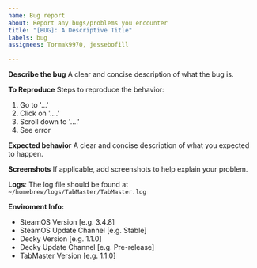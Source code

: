 ```yaml
---
name: Bug report
about: Report any bugs/problems you encounter
title: "[BUG]: A Descriptive Title"
labels: bug
assignees: Tormak9970, jessebofill

---
```


**Describe the bug**
A clear and concise description of what the bug is.

**To Reproduce**
Steps to reproduce the behavior:
1. Go to '...'
2. Click on '....'
3. Scroll down to '....'
4. See error

**Expected behavior**
A clear and concise description of what you expected to happen.

**Screenshots**
If applicable, add screenshots to help explain your problem.

**Logs**:
The log file should be found at `~/homebrew/logs/TabMaster/TabMaster.log`

**Enviroment Info:**
 - SteamOS Version [e.g. 3.4.8]
 - SteamOS Update Channel [e.g. Stable]
 - Decky Version [e.g. 1.1.0]
 - Decky Update Channel [e.g. Pre-release]
 - TabMaster Version [e.g. 1.1.0]
